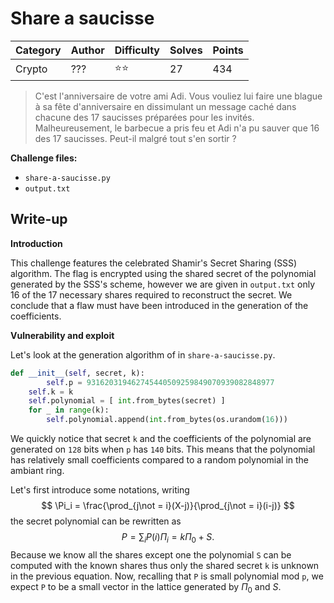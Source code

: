 # Share a saucisse

| Category | Author | Difficulty | Solves | Points |
| -------- | ------ | ---------- | ------ | ------ |
| Crypto   | ???    | ⭐️⭐️         | 27     | 434    |

> C'est l'anniversaire de votre ami Adi. Vous vouliez lui faire une blague à sa fête d'anniversaire en dissimulant un message caché dans chacune des 17 saucisses préparées pour les invités. Malheureusement, le barbecue a pris feu et Adi n'a pu sauver que 16 des 17 saucisses. Peut-il malgré tout s'en sortir ?

**Challenge files:**

- `share-a-saucisse.py`
- `output.txt`

## Write-up

**Introduction**

This challenge features the celebrated Shamir's Secret Sharing (SSS) algorithm. The flag is encrypted using the shared secret of the polynomial generated by the SSS's scheme, however we are given in `output.txt` only 16 of the 17 necessary shares required to reconstruct the secret. We conclude that a flaw must have been introduced in the generation of the coefficients. 

**Vulnerability and exploit**  

Let's look at the generation algorithm of in `share-a-saucisse.py`.

``` python
def __init__(self, secret, k):
		self.p = 931620319462745440509259849070939082848977
    self.k = k
    self.polynomial = [ int.from_bytes(secret) ]
    for _ in range(k):
        self.polynomial.append(int.from_bytes(os.urandom(16)))
```

We quickly notice that secret `k` and the coefficients of the polynomial are generated on `128` bits when `p` has `140` bits. This means that the polynomial has relatively small coefficients compared to a random polynomial in the ambiant ring.

Let's first introduce some notations, writing
$$
\Pi_i = \frac{\prod_{j\not = i}(X-j)}{\prod_{j\not = i}(i-j)}
$$
the secret polynomial can be rewritten as
$$
P = \sum_i P(i)\Pi_i =  k \Pi_0 + S.
$$
Because we know all the shares except one the polynomial `S` can be computed with the known shares thus only the shared secret `k` is unknown in the previous equation. Now, recalling that `P` is small polynomial mod `p`, we expect `P` to be a small vector in the lattice generated by $`\Pi_0`$ and $`S`$.

